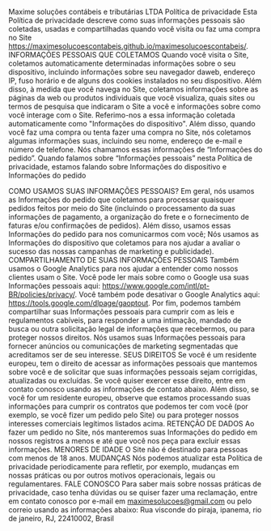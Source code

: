 Maxime soluções contábeis e tributárias LTDA Política de privacidade
Esta Política de privacidade descreve como suas informações pessoais são coletadas, usadas e compartilhadas quando você visita ou faz uma compra no Site https://maximesolucoescontabeis.github.io/maximesolucoescontabeis/.
INFORMAÇÕES PESSOAIS QUE COLETAMOS
Quando você visita o Site, coletamos automaticamente determinadas informações sobre o seu dispositivo, incluindo informações sobre seu navegador daweb, endereço IP, fuso horário e de alguns dos cookies instalados no seu dispositivo. Além disso, à medida que você navega no Site, coletamos
informações sobre as páginas da web ou produtos individuais que você visualiza, quais sites ou termos de pesquisa que indicaram o Site a você e
informações sobre como você interage com o Site. Referimo-nos a essa informação coletada automaticamente como "Informações do dispositivo".
Além disso, quando você faz uma compra ou tenta fazer uma compra no Site, nós coletamos algumas informações suas, incluindo seu nome, endereço de e-mail e número de telefone. Nós chamamos essas informações de “Informações do pedido”.
Quando falamos sobre “Informações pessoais” nesta Política de privacidade, estamos falando sobre Informações do dispositivo e Informações do pedido

COMO USAMOS SUAS INFORMAÇÕES PESSOAIS?
Em geral, nós usamos as Informações do pedido que coletamos para processar quaisquer pedidos feitos por meio do Site (incluindo o processamento da suas informações de pagamento, a organização do frete e o fornecimento de faturas e/ou confirmações de pedidos). Além disso, usamos essas Informações do pedido para nos comunicarmos com você;
Nós usamos as Informações do dispositivo que coletamos para nos ajudar a avaliar o sucesso das nossas campanhas de marketing e publicidade).
COMPARTILHAMENTO DE SUAS INFORMAÇÕES PESSOAIS
Também usamos o Google Analytics para nos ajudar a entender como nossos clientes usam o Site. Você pode ler mais sobre como o Google usa suas
Informações pessoais aqui: https://www.google.com/intl/pt-BR/policies/privacy/. Você também pode desativar o Google Analytics aqui:
https://tools.google.com/dlpage/gaoptout.
Por fim, podemos também compartilhar suas Informações pessoais para cumprir com as leis e regulamentos cabíveis, para responder a uma intimação,
mandado de busca ou outra solicitação legal de informações que recebermos, ou para proteger nossos direitos.
Nós usamos suas Informações pessoais para fornecer anúncios ou comunicações de marketing segmentadas que acreditamos ser de seu interesse. 
SEUS DIREITOS
Se você é um residente europeu, tem o direito de acessar as informações pessoais que mantemos sobre você e de solicitar que suas informações pessoais sejam corrigidas, atualizadas ou excluídas. Se você quiser exercer esse direito, entre em contato conosco usando as informações de contato abaixo.
Além disso, se você for um residente europeu, observe que estamos processando suas informações para cumprir os contratos que podemos ter com você (por exemplo, se você fizer um pedido pelo Site) ou para proteger nossos interesses comerciais legítimos listados acima.
RETENÇÃO DE DADOS
Ao fazer um pedido no Site, nós manteremos suas Informações do pedido em nossos registros a menos e até que você nos peça para excluir essas informações.
MENORES DE IDADE
O Site não é destinado para pessoas com menos de 18 anos.
MUDANÇAS
Nós podemos atualizar esta Política de privacidade periodicamente para refletir, por exemplo, mudanças em nossas práticas ou por outros motivos
operacionais, legais ou regulamentares.
FALE CONOSCO
Para saber mais sobre nossas práticas de privacidade, caso tenha dúvidas ou se quiser fazer uma reclamação, entre em contato conosco por e-mail em
maximesolucoes@gmail.com ou pelo correio usando as informações abaixo:
Rua visconde do piraja, ipanema, rio de janeiro, RJ, 22410002, Brasil
